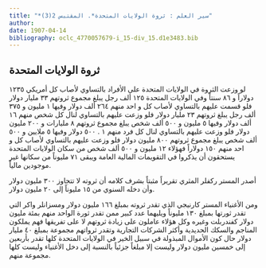 ```yaml
---
title: "*سير العلم : ثروة الولايات المتحدة*. المقتبس 2(3)"
author: 
date: 1907-04-14
bibliography: oclc_4770057679-i_15-div_15.d1e3483.bib
---
```




##  ثروة الولايات المتحدة 


 لو وزعت الثروة في الولايات المتحدة على الأفراد بالتساوي لأصاب كل أمريكي  ١٢٣٥  دولاراً و  ٨٦  سنتاً وفي الولايات المتحدة  ١٢٥  ألف  رجل يبلغ مجموع ثروتهم  ٣٣  مليار دولار فلو قسمت عليهم بالتساوي لأصاب كل و  احد  منهم  ٢٦٤  ألف  دولار وفيها  ١  مليون و  ٣٧٥  ألف  رجل يبلغ ثروتهم  ٢٣  مليار دولار فلو وزعت عليهم بالتساوي لنال كل شخص منهم  ١٦  ألف  دولار وفيها  ٥  مليون و  ٥٠٠  ألف  شخص يبلغ مجموع ثروتهم  ٨  مليارات و  ٢٠٠  مليون دولار فلو وزعت عليهم بالتساوي لنال كل فرد منهم  ١  .  ٥٠٠  دولار وفيها  ٥  ملايين و  ٥٠٠  ألف  شخص يبلغ مجموع ثروتهم  ٨٠٠  مليون دولار فلو وزعت عليهم بالتساوي لأصاب كل و  احد  منهم  ١٥٠  دولاراً فهؤلاء  ١٢  مليون و  ٥٠٠  ألف  شخص من سكان الولايات المتحدة يستحقون أن يذكروا في التقويمات المالية العامة ويبقى  ٧١  مليوناً من سكانها غير موجودين مالياً. 

 أصدر المستر ركفلر المثري تقريراً مثبتاً بشرف كلامه أن ثروته لا تتجاوز  ٣٠٠  مليون دولار وأن دخله السنوي من  ١٥  مليوناً إلى  ٢٠  مليون دولار. 

 ومن الأغنياء المستر كارنيجي الذي تقدر ثروته بمبلغ  ١٦٦  مليون دولار ومسزانلر واكر التي تقدر ثورتها بمبلغ  ١٣٠  مليوناً ويليهما عدد كبير ممن تقدر ثورة الواحد منهم بمئة   مليون دولار كفندربلت وغيره وكل هؤلاء عاملون على زيادة ثروتهم لا على تفريقها فهم يملكون المناجم والسكك الحديدية وأكثر الشركات التجارية وتقدر ثرواتهم مجموعة بمبلغ  ٤٠  مليار دولار حال كون الأموال المبذولة في سبيل الخير في الولايات المتحدة كلها تقدر بأربعين إلى  خمسين  مليون دولار وليست إلا مبلغاً جزئياً بالنسبة إلى دخل الأغنياء وليست كلها مجموعة منهم. 
